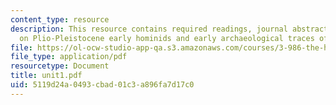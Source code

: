 ```yaml
---
content_type: resource
description: This resource contains required readings, journal abstracts, and synopses
  on Plio-Pleistocene early hominids and early archaeological traces of stone technology.
file: https://ol-ocw-studio-app-qa.s3.amazonaws.com/courses/3-986-the-human-past-introduction-to-archaeology-fall-2006/5119d24a0493cbad01c3a896fa7d17c0_unit1.pdf
file_type: application/pdf
resourcetype: Document
title: unit1.pdf
uid: 5119d24a-0493-cbad-01c3-a896fa7d17c0
---
```

